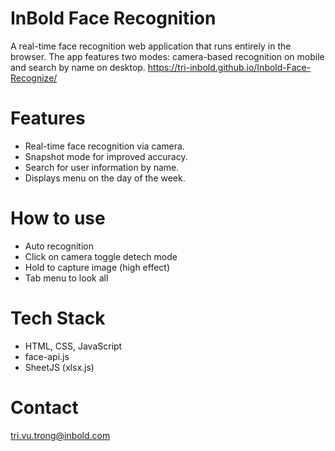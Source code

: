 # InBold Face Recognition
A real-time face recognition web application that runs entirely in the browser. The app features two modes: camera-based recognition on mobile and search by name on desktop.
https://tri-inbold.github.io/Inbold-Face-Recognize/

# Features
- Real-time face recognition via camera.
- Snapshot mode for improved accuracy.
- Search for user information by name.
- Displays menu on the day of the week.

# How to use
- Auto recognition 
- Click on camera toggle detech mode
- Hold to capture image (high effect)
- Tab menu to look all

# Tech Stack
- HTML, CSS, JavaScript
- face-api.js
- SheetJS (xlsx.js)

# Contact
tri.vu.trong@inbold.com
